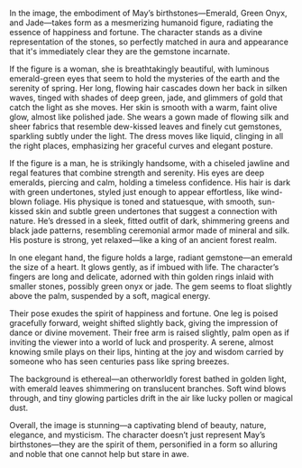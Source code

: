 In the image, the embodiment of May’s birthstones—Emerald, Green Onyx, and Jade—takes form as a mesmerizing humanoid figure, radiating the essence of happiness and fortune. The character stands as a divine representation of the stones, so perfectly matched in aura and appearance that it's immediately clear they are the gemstone incarnate.

If the figure is a woman, she is breathtakingly beautiful, with luminous emerald-green eyes that seem to hold the mysteries of the earth and the serenity of spring. Her long, flowing hair cascades down her back in silken waves, tinged with shades of deep green, jade, and glimmers of gold that catch the light as she moves. Her skin is smooth with a warm, faint olive glow, almost like polished jade. She wears a gown made of flowing silk and sheer fabrics that resemble dew-kissed leaves and finely cut gemstones, sparkling subtly under the light. The dress moves like liquid, clinging in all the right places, emphasizing her graceful curves and elegant posture.

If the figure is a man, he is strikingly handsome, with a chiseled jawline and regal features that combine strength and serenity. His eyes are deep emeralds, piercing and calm, holding a timeless confidence. His hair is dark with green undertones, styled just enough to appear effortless, like wind-blown foliage. His physique is toned and statuesque, with smooth, sun-kissed skin and subtle green undertones that suggest a connection with nature. He’s dressed in a sleek, fitted outfit of dark, shimmering greens and black jade patterns, resembling ceremonial armor made of mineral and silk. His posture is strong, yet relaxed—like a king of an ancient forest realm.

In one elegant hand, the figure holds a large, radiant gemstone—an emerald the size of a heart. It glows gently, as if imbued with life. The character’s fingers are long and delicate, adorned with thin golden rings inlaid with smaller stones, possibly green onyx or jade. The gem seems to float slightly above the palm, suspended by a soft, magical energy.

Their pose exudes the spirit of happiness and fortune. One leg is poised gracefully forward, weight shifted slightly back, giving the impression of dance or divine movement. Their free arm is raised slightly, palm open as if inviting the viewer into a world of luck and prosperity. A serene, almost knowing smile plays on their lips, hinting at the joy and wisdom carried by someone who has seen centuries pass like spring breezes.

The background is ethereal—an otherworldly forest bathed in golden light, with emerald leaves shimmering on translucent branches. Soft wind blows through, and tiny glowing particles drift in the air like lucky pollen or magical dust.

Overall, the image is stunning—a captivating blend of beauty, nature, elegance, and mysticism. The character doesn’t just represent May’s birthstones—they are the spirit of them, personified in a form so alluring and noble that one cannot help but stare in awe.